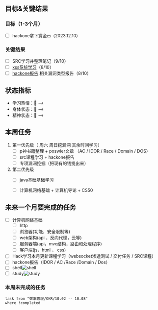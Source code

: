 ## 目标&关键结果
### 目标（1-3个月）
- [ ] hackone拿下赏金💵（2023.12.10）
### 关键结果
- [ ] SRC学习并整理笔记（9/10）
- [ ] [xss系统学习](https://blog.huli.tw/)（8/10）
- [ ] [hackone报告](https://github.com/reddelexc/hackerone-reports) 相关漏洞类型报告（8/10）
## 状态指标
- 学习热情：🥰 --> 
- 身体状态：🤢 --> 
- 精神状态：🤢 --> 

## 本周任务

1. 第一优先级（ 周六 周日挖漏洞      其余时间学习）
	- [ ] p神书籍整理 + poswier文章 （AC / IDOR / Race / Domain / DOS）
	- [ ] src课程学习 + hackone报告  
	- [ ] 专项漏洞挖掘（把现有的钱提出来）
2. 第二优先级
	- [ ] java基础基础学习
	- [ ] 计算机网络基础 + 计算机导论 + CS50




## 未来一个月要完成的任务
- [ ] 计算机网络基础
	- [ ] http
	- [ ] 浏览器(功能，安全限制等)
	- [ ] web架构(api ，反向代理，云等)
	- [ ] 服务器端(api，mvc结构，路由和处理程序)
	- [ ] 客户端(js，html ， css)
- [ ] Hack学习本月更新课程学习（websocket渗透测试 / 交付任务 / SRC课程）
- [ ] hackone报告（IDOR / AC /Race /Domain / Dos）
- [ ] shell![shell](/draw/autoshell)
- [ ] study![study](/draw/autostudy)

### 本周未完成的任务
```dataview
task from "效率管理/OKR/10.02 -- 10.08"
where !completed
```
